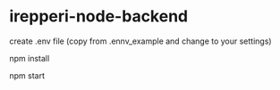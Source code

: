 # irepperi-node-backend

create .env file (copy from .ennv_example and change to your settings)

npm install

npm start